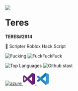 <img align='left' src='https://tr.rbxcdn.com/e70529488f2b32fd6cba3ec7e7c9e526/150/150/AvatarHeadshot/Png' width='20%'>

# Teres

**TERES#2914**

📁 Scripter Roblox Hack Script

![Fucking](https://komarev.com/ghpvc/?username=accountnop&color=6495ED)
![FuckFuckFuck](https://img.shields.io/badge/Discord-TERES%232914-blue)

![Top Languages](https://github-readme-stats.vercel.app/api/top-langs/?username=accountnop&show_icons=true&theme=normal)
![Github stast](https://github-readme-stats.vercel.app/api?username=accountnop&count_private=true&show_icons=true&=normal)

<p align="left"> <a href="https://www.lua.org" target="_blank"> <img src="https://cdn.discordapp.com/attachments/876841802324402186/886364473508646912/1200px-Lua-Logo.svg.png" alt="azure" width="40" height="40"/> </a> 
<a href="https://code.visualstudio.com" target="_blank"> <img src="https://raw.githubusercontent.com/devicons/devicon/master/icons/visualstudio/visualstudio-plain.svg" alt="azure" width="40" height="40"/> </a> <a href="https://code.visualstudio.com" target="_blank"> <img src="https://raw.githubusercontent.com/devicons/devicon/master/icons/vscode/vscode-original.svg" alt="azure" width="40" height="40"/> </a> <a href="https://atom.io" 
 </p>
